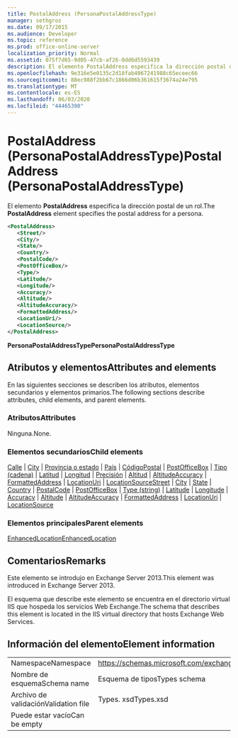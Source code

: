 ```yaml
---
title: PostalAddress (PersonaPostalAddressType)
manager: sethgros
ms.date: 09/17/2015
ms.audience: Developer
ms.topic: reference
ms.prod: office-online-server
localization_priority: Normal
ms.assetid: 075f7d65-9d05-47cb-af26-0dd6d5593439
description: El elemento PostalAddress especifica la dirección postal de un rol.
ms.openlocfilehash: 9e316e5e0135c2d18fab4067241988c65eceec66
ms.sourcegitcommit: 88ec988f2bb67c1866d06b361615f3674a24e795
ms.translationtype: MT
ms.contentlocale: es-ES
ms.lasthandoff: 06/03/2020
ms.locfileid: "44465390"
---
```

# <a name="postaladdress-personapostaladdresstype"></a><span data-ttu-id="a308a-103">PostalAddress (PersonaPostalAddressType)</span><span class="sxs-lookup"><span data-stu-id="a308a-103">PostalAddress (PersonaPostalAddressType)</span></span>

<span data-ttu-id="a308a-104">El elemento **PostalAddress** especifica la dirección postal de un rol.</span><span class="sxs-lookup"><span data-stu-id="a308a-104">The **PostalAddress** element specifies the postal address for a persona.</span></span> 
  
```XML
<PostalAddress>
   <Street/>
   <City/>
   <State/>
   <Country/>
   <PostalCode/>
   <PostOfficeBox/>
   <Type/>
   <Latitude/>
   <Longitude/>
   <Accuracy/>
   <Altitude/>
   <AltitudeAccuracy/>
   <FormattedAddress/>
   <LocationUri/>
   <LocationSource/>
</PostalAddress>
```

 <span data-ttu-id="a308a-105">**PersonaPostalAddressType**</span><span class="sxs-lookup"><span data-stu-id="a308a-105">**PersonaPostalAddressType**</span></span>
## <a name="attributes-and-elements"></a><span data-ttu-id="a308a-106">Atributos y elementos</span><span class="sxs-lookup"><span data-stu-id="a308a-106">Attributes and elements</span></span>

<span data-ttu-id="a308a-107">En las siguientes secciones se describen los atributos, elementos secundarios y elementos primarios.</span><span class="sxs-lookup"><span data-stu-id="a308a-107">The following sections describe attributes, child elements, and parent elements.</span></span>
  
### <a name="attributes"></a><span data-ttu-id="a308a-108">Atributos</span><span class="sxs-lookup"><span data-stu-id="a308a-108">Attributes</span></span>

<span data-ttu-id="a308a-109">Ninguna.</span><span class="sxs-lookup"><span data-stu-id="a308a-109">None.</span></span>
  
### <a name="child-elements"></a><span data-ttu-id="a308a-110">Elementos secundarios</span><span class="sxs-lookup"><span data-stu-id="a308a-110">Child elements</span></span>

<span data-ttu-id="a308a-111">[Calle](street.md)  |  [City](city.md)  |  [Provincia o estado](state-ex15websvcsotherref.md)  |  [País](country.md)  |  [CódigoPostal](postalcode.md)  |  [PostOfficeBox](postofficebox.md)  |  [Tipo (cadena)](type-string.md)  |  [Latitud](latitude.md)  |  [Longitud](longitude.md)  |  [Precisión](accuracy.md)  |  [Altitud](altitude.md)  |  [AltitudeAccuracy](altitudeaccuracy.md)  |  [FormattedAddress](formattedaddress.md)  |  [LocationUri](locationuri.md)  |  [LocationSource](locationsource.md)</span><span class="sxs-lookup"><span data-stu-id="a308a-111">[Street](street.md) | [City](city.md) | [State](state-ex15websvcsotherref.md) | [Country](country.md) | [PostalCode](postalcode.md) | [PostOfficeBox](postofficebox.md) | [Type (string)](type-string.md) | [Latitude](latitude.md) | [Longitude](longitude.md) | [Accuracy](accuracy.md) | [Altitude](altitude.md) | [AltitudeAccuracy](altitudeaccuracy.md) | [FormattedAddress](formattedaddress.md) | [LocationUri](locationuri.md) | [LocationSource](locationsource.md)</span></span>
  
### <a name="parent-elements"></a><span data-ttu-id="a308a-112">Elementos principales</span><span class="sxs-lookup"><span data-stu-id="a308a-112">Parent elements</span></span>

[<span data-ttu-id="a308a-113">EnhancedLocation</span><span class="sxs-lookup"><span data-stu-id="a308a-113">EnhancedLocation</span></span>](enhancedlocation.md)
  
## <a name="remarks"></a><span data-ttu-id="a308a-114">Comentarios</span><span class="sxs-lookup"><span data-stu-id="a308a-114">Remarks</span></span>

<span data-ttu-id="a308a-115">Este elemento se introdujo en Exchange Server 2013.</span><span class="sxs-lookup"><span data-stu-id="a308a-115">This element was introduced in Exchange Server 2013.</span></span>
  
<span data-ttu-id="a308a-116">El esquema que describe este elemento se encuentra en el directorio virtual IIS que hospeda los servicios Web Exchange.</span><span class="sxs-lookup"><span data-stu-id="a308a-116">The schema that describes this element is located in the IIS virtual directory that hosts Exchange Web Services.</span></span>
  
## <a name="element-information"></a><span data-ttu-id="a308a-117">Información del elemento</span><span class="sxs-lookup"><span data-stu-id="a308a-117">Element information</span></span>

|||
|:-----|:-----|
|<span data-ttu-id="a308a-118">Namespace</span><span class="sxs-lookup"><span data-stu-id="a308a-118">Namespace</span></span>  <br/> |https://schemas.microsoft.com/exchange/services/2006/types  <br/> |
|<span data-ttu-id="a308a-119">Nombre de esquema</span><span class="sxs-lookup"><span data-stu-id="a308a-119">Schema name</span></span>  <br/> |<span data-ttu-id="a308a-120">Esquema de tipos</span><span class="sxs-lookup"><span data-stu-id="a308a-120">Types schema</span></span>  <br/> |
|<span data-ttu-id="a308a-121">Archivo de validación</span><span class="sxs-lookup"><span data-stu-id="a308a-121">Validation file</span></span>  <br/> |<span data-ttu-id="a308a-122">Types. xsd</span><span class="sxs-lookup"><span data-stu-id="a308a-122">Types.xsd</span></span>  <br/> |
|<span data-ttu-id="a308a-123">Puede estar vacío</span><span class="sxs-lookup"><span data-stu-id="a308a-123">Can be empty</span></span>  <br/> ||
   


